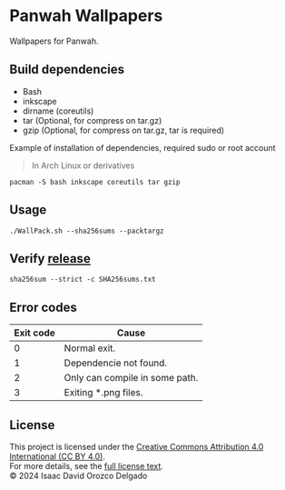 # Panwah Wallpapers
Wallpapers for Panwah.

## Build dependencies
* Bash
* inkscape
* dirname (coreutils)
* tar (Optional, for compress on tar.gz)
* gzip (Optional, for compress on tar.gz, tar is required)

Example of installation of dependencies, required sudo or root account
> In Arch Linux or derivatives
```
pacman -S bash inkscape coreutils tar gzip
```

## Usage
```
./WallPack.sh --sha256sums --packtargz
```

## Verify [release](https://github.com/RedWared/Panwah-Wallpapers/releases)
```
sha256sum --strict -c SHA256sums.txt

```

## Error codes
| Exit code	| Cause					|
| --- 		| ---					|
| 0		| Normal exit.				|
| 1		| Dependencie not found.		|
| 2		| Only can compile in some path.	|
| 3		| Exiting *.png files.			|

## License
This project is licensed under the [Creative Commons Attribution 4.0 International (CC BY 4.0)](https://creativecommons.org/licenses/by/4.0/). <br>
For more details, see the [full license text](LICENSE). <br>
© 2024 Isaac David Orozco Delgado
